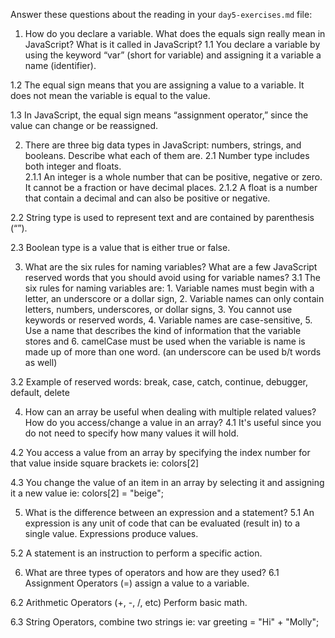 Answer these questions about the reading in your `day5-exercises.md` file:

1.  How do you declare a variable. What does the equals sign really mean in JavaScript? What is it called in JavaScript?
1.1  You declare a variable by using the keyword “var” (short for variable) and assigning it a variable a name (identifier).

1.2  The equal sign means that you are assigning a value to a variable.  It does not mean the variable is equal to the value.

1.3  In JavaScript, the equal sign means “assignment operator,” since the value can change or be reassigned.

2.  There are three big data types in JavaScript: numbers, strings, and booleans. Describe what each of them are.
2.1  Number type includes both integer and floats.  
  2.1.1  An integer is a whole number that can be positive, negative or zero.  It cannot be a fraction or have decimal places.
  2.1.2  A float is a number that contain a decimal and can also be positive or negative.

2.2 String type is used to represent text and are contained by parenthesis (“”).

2.3 Boolean type is a value that is either true or false.

3.  What are the six rules for naming variables? What are a few JavaScript reserved words that you should avoid using for variable names?
3.1  The six rules for naming variables are: 1. Variable names must begin with a letter, an underscore or a dollar sign, 2. Variable names can only contain letters, numbers, underscores, or dollar signs, 3. You cannot use keywords or reserved words,   4.  Variable names are case-sensitive, 5. Use a name that describes the kind of information that the variable stores and 6.  camelCase must be used when the variable is name is made up of more than one word. (an underscore can be used b/t words as well)

3.2  Example of reserved words: break, case, catch, continue, debugger, default, delete

4.  How can an array be useful when dealing with multiple related values? How do you access/change a value in an array?
4.1  It's useful since you do not need to specify how many values it will hold.

4.2  You access a value from an array by specifying the index number for that value inside square brackets ie: colors[2]

4.3  You change the value of an item in an array by selecting it and assigning it a new value ie: colors[2] = "beige";

5.  What is the difference between an expression and a statement?
5.1  An expression is any unit of code that can be evaluated (result in) to a single value.  Expressions produce values.

5.2  A statement is an instruction to perform a specific action.

6.  What are three types of operators and how are they used?
6.1  Assignment Operators (=) assign a value to a variable.

6.2  Arithmetic Operators (+, -, /, etc) Perform basic math.

6.3  String Operators, combine two strings ie: var greeting = "Hi" + "Molly";
